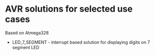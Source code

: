 
# AVR solutions for selected use cases
Based on Atmega328
* LED_7_SEGMENT - interrupt based solution for displaying digits on 7 segment LED

